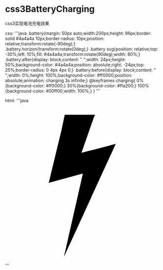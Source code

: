 # css3BatteryCharging
css3实现电池充电效果

css:
'''java
.battery{margin: 50px auto;width:200px;height: 96px;border: solid #4a4a4a 10px;border-radius: 10px;position: relative;transform:rotate(-90deg);}
.battery.horizon{transform:rotate(0deg);}
.battery svg{position: relative;top: -30%;left: 10%;fill: #4a4a4a;transform:rotate(90deg);width: 80%;}
.battery:after{display: block;content: " ";width: 24px;height: 50%;background-color: #4a4a4a;position: absolute;right: -24px;top: 25%;border-radius: 0 4px 4px 0;}
.battery:before{display: block;content: " ";width: 0%;height: 100%;background-color: #ff0000;position: absolute;animation: charging 3s infinite;}
@keyframes charging{
    0%{background-color: #ff0000;}
    30%{background-color: #ffa200;}
    100%{background-color: #00ff00;width: 100%;}
}
'''

html:
'''java
<div class="battery horizon">
  <svg version="1.1" x="0px" y="0px"  viewBox="0 0 100 100" style="enable-background:new 0 0 100 100;" xml:space="preserve">
      <g>
      	<path  d="M37.965,96.277c0,0,31.768-68.942,31.772-68.952l1.763-3.921c-6.834,1.964-22.103,5.703-22.152,5.855c1.597-4.469,8.469-24.537,8.765-24.537c-6.532,0-13.064,0-19.596,0l-1.988,9.467l-8.362,34.313l22.09-6.014L37.965,96.277z"/>
      </g>
  </svg>
</div>
'''

